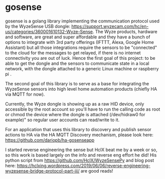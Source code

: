 # gosense
gosense is a golang library implementing the communication protocol used by the WyzeSense USB dongle: https://support.wyzecam.com/hc/en-us/categories/360001610132-Wyze-Sense. The Wyze products, hardware and software, are great and super affordable and they have a bunch of options to integrate with 3rd party offerings (IFTTT, Alexa, Google Home Assistant) but all those integrations require the sensors to be "connected" to the cloud for the messages to get relayed, if there is no internet connectivity you are out of luck. Hence the first goal of this project: to be able to get the dongle and the sensors to communicate state in a local network, with the dongle attached to a generic Linux machine or raspberry pi .

 The second goal of this library is to serve as a base for integrating the WyzeSense sensors into high level home automation products (chiefly HA via MQTT for now).

Currently, the Wyze dongle is showing up as a raw HID device, only accessible by the root account so you'll have to run the calling code as root or chmod the device where the dongle is attached (/dev/hidraw0 for example)" so regular user accounts can read/write to it.

For an application that uses this library to discovery and publish sensor actions to HA via the HA MQTT Discovery mechanism, please look here: https://github.com/dariopb/ha-gosenseapp 

I started reverse engineering the sense but HclX beat me by a week or so, so this work is based largely on the info and reverse eng effort he did! His python script from https://github.com/HclX/WyzeSensePy and blog post here: https://hclxing.wordpress.com/2019/06/06/reverse-engineering-wyzesense-bridge-protocol-part-iii/ are good reads!
